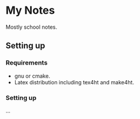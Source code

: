 # My Notes

Mostly school notes.

## Setting up

### Requirements

- gnu or cmake.
- Latex distribution including tex4ht and make4ht.

### Setting up

...

